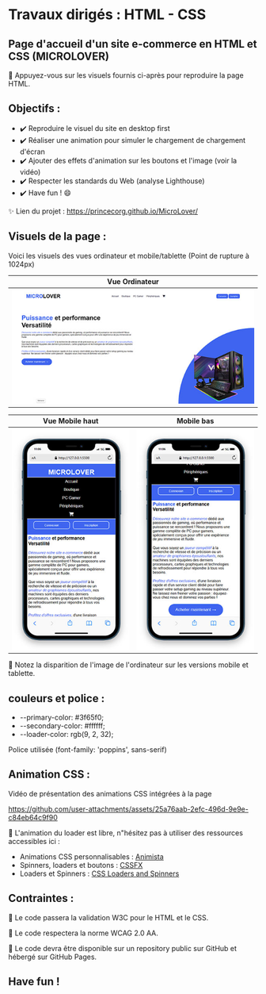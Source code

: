 # Travaux dirigés : HTML - CSS
## Page d'accueil d'un site e-commerce en HTML et CSS (MICROLOVER)

:memo: Appuyez-vous sur les visuels fournis ci-après pour reproduire la page HTML.

## Objectifs :

-  :heavy_check_mark:	Reproduire le visuel du site en desktop first
-  :heavy_check_mark:	Réaliser une animation pour simuler le chargement de chargement d'écran 
-  :heavy_check_mark:	Ajouter des effets d'animation sur les boutons et l'image (voir la vidéo)
-  :heavy_check_mark:	Respecter les standards du Web (analyse Lighthouse)
-  :heavy_check_mark:	Have fun ! :smile:

:sparkles: Lien du projet : https://princecorg.github.io/MicroLover/

## Visuels de la page :

Voici les visuels des vues ordinateur et mobile/tablette (Point de rupture à 1024px)

| Vue Ordinateur  |
|-----------|
| <img alt="screenshot01 : desktop view" src="images/bureau.jpg" width="626"> |

| Vue Mobile haut  | Mobile bas |
|-----------|-----------|
| <img alt="screenshot02 : mobile view top" src="images/mobile01.jpg" width="300"> | <img alt="screenshot01 : mobile view bottom" src="images/mobile02.jpg" width="300"> |

:rotating_light: Notez la disparition de l'image de l'ordinateur sur les versions mobile et tablette.

## couleurs et police :

- --primary-color: #3f65f0; 
- --secondary-color: #ffffff; 
- --loader-color: rgb(9, 2, 32);

Police utilisée (font-family: 'poppins', sans-serif)

## Animation CSS :

Vidéo de présentation des animations CSS intégrées à la page

https://github.com/user-attachments/assets/25a76aab-2efc-496d-9e9e-c84eb64c9f90

:memo: L'animation du loader est libre, n"hésitez pas à utiliser des ressources accessibles ici :

- Animations CSS personnalisables : [Animista](https://animista.net/)
- Spinners, loaders et boutons : [CSSFX](https://cssfx.netlify.app/?ref=undesign)
- Loaders et Spinners : [CSS Loaders and Spinners](https://cssloaders.github.io/)



## Contraintes :

:rotating_light: Le code passera la validation W3C pour le HTML et le CSS. 

:rotating_light: Le code respectera la norme WCAG 2.0 AA. 

:rotating_light: Le code devra être disponible sur un repository public sur GitHub et hébergé sur GitHub Pages.  

## Have fun !


